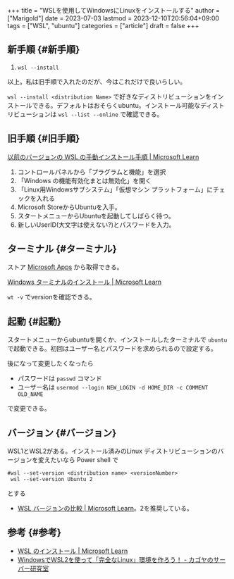 +++
title = "WSLを使用してWindowsにLinuxをインストールする"
author = ["Marigold"]
date = 2023-07-03
lastmod = 2023-12-10T20:56:04+09:00
tags = ["WSL", "ubuntu"]
categories = ["article"]
draft = false
+++

## 新手順 {#新手順}

1.  `wsl --install`

以上。私は旧手順で入れたのだが、今はこれだけで良いらしい。

`wsl --install <distribution Name>` で好きなディストリビューションをインストールできる。デフォルトはおそらくubuntu。インストール可能なディストリビューションは `wsl --list --online` で確認できる。


## 旧手順 {#旧手順}

[以前のバージョンの WSL の手動インストール手順 | Microsoft Learn](https://learn.microsoft.com/ja-jp/windows/wsl/install-manual)

1.  コントロールパネルから「プラグラムと機能」を選択
2.  「Windows の機能有効化まとは無効化」を開く
3.  「Linux用Windowsサブシステム」「仮想マシン プラットフォーム」にチェックを入れる
4.  Microsoft StoreからUbuntuを入手。
5.  スタートメニューからUbuntuを起動してしばらく待つ。
6.  新しいUserID(大文字は使えない?)とパスワードを入力。


## ターミナル {#ターミナル}

ストア [Microsoft Apps](https://apps.microsoft.com/store/detail/9N0DX20HK701?hl=ja-jp&gl=JP&rtc=1) から取得できる。

[Windows ターミナルのインストール | Microsoft Learn](https://learn.microsoft.com/ja-jp/windows/terminal/install)

`wt -v` でversionを確認できる。


## 起動 {#起動}

スタートメニューからubuntuを開くか、インストールしたターミナルで `ubuntu` で起動できる。初回はユーザー名とパスワードを求められるので設定する。

後になって変更したくなったら

-   パスワードは `passwd` コマンド
-   ユーザー名は `usermod --login NEW_LOGIN -d HOME_DIR -c COMMENT OLD_NAME`

で変更できる。


## バージョン {#バージョン}

WSL1とWSL2がある。インストール済みのLinux ディストリビューションのバージョンを変えたいなら Power shell で

```shell
#wsl --set-version <distribution name> <versionNumber>
 wsl --set-version Ubuntu 2
```

とする

-   [WSL バージョンの比較 | Microsoft Learn](https://learn.microsoft.com/ja-jp/windows/wsl/compare-versions)。2を推奨している。


## 参考 {#参考}

-   [WSL のインストール | Microsoft Learn](https://learn.microsoft.com/ja-jp/windows/wsl/install)
-   [WindowsでWSL2を使って「完全なLinux」環境を作ろう！ - カゴヤのサーバー研究室](https://www.kagoya.jp/howto/it-glossary/develop/wsl2_linux/)
